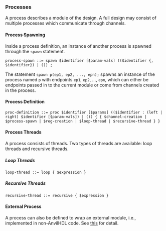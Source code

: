 ### Processes

A process describes a module of the design.
A full design may consist of multiple processes which
communicate through channels.


#### Process Spawning

Inside a process definition,
an instance of another process is spawned through the `spawn` statement.

```
process-spawn ::= spawn $identifier [$param-vals] (($identifier {, $identifier}) | ()) ;
```

The statement `spawn p(ep1, ep2, ..., epn);` spawns an instance of the process
named `p` with endpoints `ep1`, `ep2`, ..., `epn`, which can either be endpoints
passed in to the current module or come from channels created in the process.

#### Process Definition

```
proc-definition ::= proc $identifier [$params] (($identifier : (left | right) $identifier [$param-vals]) | ()) { { $channel-creation | $process-spawn | $reg-creation | $loop-thread | $recursive-thread } }
```

#### Process Threads

A process consists of threads. Two types of threads are available: loop threads and recursive
threads.


##### Loop Threads

```
loop-thread ::= loop { $expression }
```


##### Recursive Threads

```
recursive-thread ::= recursive { $expression }
```

#### External Process

A process can also be defined to wrap an external module, i.e., implemented in
non-AnvilHDL code. See [this](systemverilog.md) for detail.
